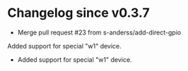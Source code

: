 # Changelog since v0.3.7
- Merge pull request #23 from s-anderss/add-direct-gpio

Added support for special "w1" device. 
- Added support for special "w1" device. 
